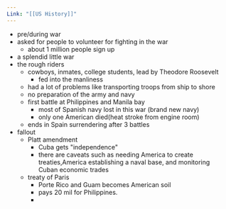 ```yaml
---
Link: "[[US History]]"
---
```

- pre/during war
- asked for people to volunteer for fighting in the war
	- about 1 million people sign up
- a splendid little war
- the rough riders
	- cowboys, inmates, college students, lead by Theodore Roosevelt 
		- fed into the manliness 
	- had a lot of problems like transporting troops from ship to shore
	- no preparation of the army and navy
	- first battle at Philippines and Manila bay
		- most of Spanish navy lost in this war (brand new navy)
		- only one American died(heat stroke from engine room)
	- ends in Spain surrendering after 3 battles
- fallout
	- Platt amendment
		- Cuba gets "independence"
		- there are caveats such as needing America to create treaties,America establishing a naval base, and monitoring Cuban economic trades
	- treaty of Paris
		- Porte Rico and Guam becomes American soil
		- pays 20 mil for Philippines.
		- 
